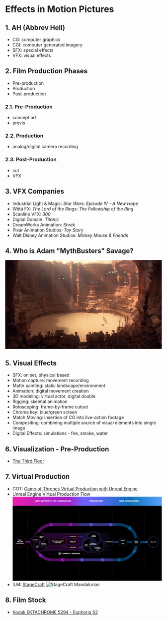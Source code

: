 <style>
  .page-header {
    background-image: none;
  }
</style>

# Effects in Motion Pictures

## 1. AH (Abbrev Hell)
- CG: computer graphics
- CGI: computer generated imagery
- SFX: special effects
- VFX: visual effects

## 2. Film Production Phases
- Pre-production
- Production
- Post-production

### 2.1. Pre-Production
- concept art
- previs

### 2.2. Production
- analog/digital camera recording

### 2.3. Post-Production
- cut
- VFX

## 3. VFX Companies
- Industrial Light & Magic: *Star Wars: Episode IV - A New Hope*
- Wētā FX: *The Lord of the Rings: The Fellowship of the Ring*
- Scanline VFX: *300*
- Digital Domain: *Titanic*
- DreamWorks Animation: *Shrek*
- Pixar Animation Studios: *Toy Story*
- Walt Disney Animation Studios: *Mickey Mouse & Friends*

## 4. Who is Adam "MythBusters" Savage?
![Petranaki Arena - Geonosis](images/vfx/Geonosis_arena.jpg)

## 5. Visual Effects
- SFX: on set, physical based
- Motion capture: movement recording
- Matte painting: static landscape/environment
- Animation: digital movement creation
- 3D modeling: virtual actor, digital double
- Rigging: skeletal animation
- Rotoscoping: frame-by-frame cutout
- Chroma key: blue/green screen
- Match Moving: insertion of CG into live-action footage
- Compositing: combining multiple source of visual elements into single image
- Digital Effects: simulations - fire, smoke, water

## 6. Visualization - Pre-Production
- [The Third Floor](https://thethirdfloorinc.com/reels/#highlights)

## 7. Virtual Production
- GOT: [Game of Thrones Virtual Production with Unreal Engine](https://www.unrealengine.com/en-US/spotlights/virtual-production-on-the-battlegrounds-of-game-of-thrones)
- Unreal Engine Virtual Production Flow
![Unreal Engine Virtual Production Flow](images/vfx/ue_virtual_production_flow.jpg)
- ILM: [StageCraft](https://www.ilm.com/stagecraft/)
![StageCraft Mandalorian](https://www.ilm.com/wp-content/uploads/2021/03/StageCraftLED-Mandalorian2.jpg)

## 8. Film Stock
- [Kodak EKTACHROME 5294 - Euphoria S2](https://www.kodak.com/en/motion/blog-post/euphoria)
